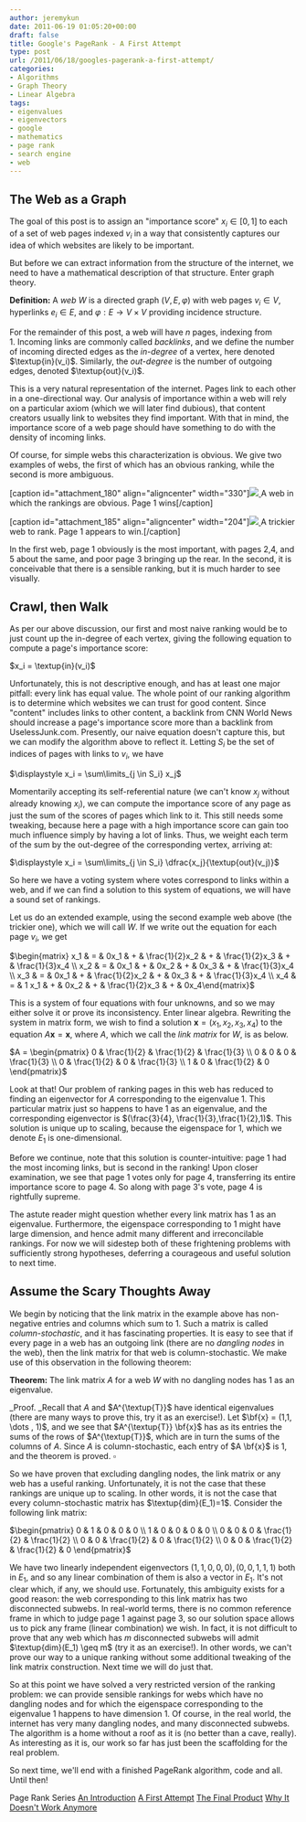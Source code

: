 ```yaml
---
author: jeremykun
date: 2011-06-19 01:05:20+00:00
draft: false
title: Google's PageRank - A First Attempt
type: post
url: /2011/06/18/googles-pagerank-a-first-attempt/
categories:
- Algorithms
- Graph Theory
- Linear Algebra
tags:
- eigenvalues
- eigenvectors
- google
- mathematics
- page rank
- search engine
- web
---
```


## The Web as a Graph

The goal of this post is to assign an "importance score" $x_i \in [0,1]$ to each of a set of web pages indexed $v_i$ in a way that consistently captures our idea of which websites are likely to be important.

But before we can extract information from the structure of the internet, we need to have a mathematical description of that structure. Enter graph theory.

**Definition:** A _web_ $W$ is a directed graph $(V, E, \varphi)$ with web pages $v_i \in V$, hyperlinks $e_i \in E$, and $\varphi : E \to V \times V$ providing incidence structure.

For the remainder of this post, a web will have $n$ pages, indexing from 1. Incoming links are commonly called _backlinks_, and we define the number of incoming directed edges as the _in-degree_ of a vertex, here denoted $\textup{in}(v_i)$. Similarly, the _out-degree_ is the number of outgoing edges, denoted $\textup{out}(v_i)$.

This is a very natural representation of the internet. Pages link to each other in a one-directional way. Our analysis of importance within a web will rely on a particular axiom (which we will later find dubious), that content creators usually link to websites they find important. With that in mind, the importance score of a web page should have something to do with the density of incoming links.

Of course, for simple webs this characterization is obvious. We give two examples of webs, the first of which has an obvious ranking, while the second is more ambiguous.

[caption id="attachment_180" align="aligncenter" width="330"][![](http://jeremykun.files.wordpress.com/2011/06/graph1.png)
](http://jeremykun.files.wordpress.com/2011/06/graph1.png) A web in which the rankings are obvious. Page 1 wins[/caption]

[caption id="attachment_185" align="aligncenter" width="204"][![](http://jeremykun.files.wordpress.com/2011/06/graph23.png)
](http://jeremykun.files.wordpress.com/2011/06/graph23.png) A trickier web to rank. Page 1 appears to win.[/caption]

In the first web, page 1 obviously is the most important, with pages 2,4, and 5 about the same, and poor page 3 bringing up the rear. In the second, it is conceivable that there is a sensible ranking, but it is much harder to see visually.

## Crawl, then Walk

As per our above discussion, our first and most naive ranking would be to just count up the in-degree of each vertex, giving the following equation to compute a page's importance score:

$x_i = \textup{in}(v_i)$

Unfortunately, this is not descriptive enough, and has at least one major pitfall: every link has equal value. The whole point of our ranking algorithm is to determine which websites we can trust for good content. Since "content" includes links to other content, a backlink from CNN World News should increase a page's importance score more than a backlink from UselessJunk.com. Presently, our naive equation doesn't capture this, but we can modify the algorithm above to reflect it. Letting $S_i$ be the set of indices of pages with links to $v_i$, we have

$\displaystyle x_i = \sum\limits_{j \in S_i} x_j$

Momentarily accepting its self-referential nature (we can't know $x_j$ without already knowing $x_i$), we can compute the importance score of any page as just the sum of the scores of pages which link to it. This still needs some tweaking, because here a page with a high importance score can gain too much influence simply by having a lot of links. Thus, we weight each term of the sum by the out-degree of the corresponding vertex, arriving at:

$\displaystyle x_i = \sum\limits_{j \in S_i} \dfrac{x_j}{\textup{out}(v_j)}$

So here we have a voting system where votes correspond to links within a web, and if we can find a solution to this system of equations, we will have a sound set of rankings.

Let us do an extended example, using the second example web above (the trickier one), which we will call $W$. If we write out the equation for each page $v_i$, we get

$\begin{matrix} x_1 & = & 0x_1 & + & \frac{1}{2}x_2 & + & \frac{1}{2}x_3 & + & \frac{1}{3}x_4 \\ x_2 & = & 0x_1 & + & 0x_2 & + & 0x_3 & + & \frac{1}{3}x_4 \\ x_3 & = & 0x_1 & + & \frac{1}{2}x_2 & + & 0x_3 & + & \frac{1}{3}x_4 \\ x_4 & = & 1 x_1 & + & 0x_2 & + & \frac{1}{2}x_3 & + & 0x_4\end{matrix}$

This is a system of four equations with four unknowns, and so we may either solve it or prove its inconsistency. Enter linear algebra. Rewriting the system in matrix form, we wish to find a solution $\mathbf{x} = (x_1, x_2, x_3, x_4)$ to the equation $A \mathbf{x} = \mathbf{x}$, where $A$, which we call the _link matrix_ for $W$, is as below.

$A = \begin{pmatrix} 0 & \frac{1}{2} & \frac{1}{2} & \frac{1}{3} \\ 0 & 0 & 0 & \frac{1}{3} \\ 0 & \frac{1}{2} & 0 & \frac{1}{3} \\ 1 & 0 & \frac{1}{2} & 0 \end{pmatrix}$

Look at that! Our problem of ranking pages in this web has reduced to finding an eigenvector for $A$ corresponding to the eigenvalue 1. This particular matrix just so happens to have 1 as an eigenvalue, and the corresponding eigenvector is $(\frac{3}{4}, \frac{1}{3},\frac{1}{2},1)$. This solution is unique up to scaling, because the eigenspace for 1, which we denote $E_1$ is one-dimensional.

Before we continue, note that this solution is counter-intuitive: page 1 had the most incoming links, but is second in the ranking! Upon closer examination, we see that page 1 votes only for page 4, transferring its entire importance score to page 4. So along with page 3's vote, page 4 is rightfully supreme.

The astute reader might question whether every link matrix has 1 as an eigenvalue. Furthermore, the eigenspace corresponding to 1 might have large dimension, and hence admit many different and irreconcilable rankings. For now we will sidestep both of these frightening problems with sufficiently strong hypotheses, deferring a courageous and useful solution to next time.

## Assume the Scary Thoughts Away

We begin by noticing that the link matrix in the example above has non-negative entries and columns which sum to 1. Such a matrix is called _column-stochastic_, and it has fascinating properties. It is easy to see that if every page in a web has an outgoing link (there are no _dangling nodes_ in the web), then the link matrix for that web is column-stochastic. We make use of this observation in the following theorem:

**Theorem:** The link matrix $A$ for a web $W$ with no dangling nodes has 1 as an eigenvalue.

_Proof. _Recall that $A$ and $A^{\textup{T}}$ have identical eigenvalues (there are many ways to prove this, try it as an exercise!). Let $\bf{x} = (1,1, \dots , 1)$, and we see that $A^{\textup{T}} \bf{x}$ has as its entries the sums of the rows of $A^{\textup{T}}$, which are in turn the sums of the columns of $A$. Since $A$ is column-stochastic, each entry of $A \bf{x}$ is 1, and the theorem is proved. $\square$

So we have proven that excluding dangling nodes, the link matrix or any web has a useful ranking. Unfortunately, it is not the case that these rankings are unique up to scaling. In other words, it is not the case that every column-stochastic matrix has $\textup{dim}(E_1)=1$. Consider the following link matrix:

$\begin{pmatrix} 0 & 1 & 0 & 0 & 0 \\ 1 & 0 & 0 & 0 & 0 \\ 0 & 0 & 0 & \frac{1}{2} & \frac{1}{2} \\ 0 & 0 & \frac{1}{2} & 0 & \frac{1}{2} \\ 0 & 0 & \frac{1}{2} & \frac{1}{2} & 0 \end{pmatrix}$

We have two linearly independent eigenvectors $(1,1,0,0,0), (0,0,1,1,1)$ both in $E_1$, and so any linear combination of them is also a vector in $E_1$. It's not clear which, if any, we should use. Fortunately, this ambiguity exists for a good reason: the web corresponding to this link matrix has two disconnected subwebs. In real-world terms, there is no common reference frame in which to judge page 1 against page 3, so our solution space allows us to pick any frame (linear combination) we wish. In fact, it is not difficult to prove that any web which has $m$ disconnected subwebs will admit $\textup{dim}(E_1) \geq m$ (try it as an exercise!). In other words, we can't prove our way to a unique ranking without some additional tweaking of the link matrix construction. Next time we will do just that.

So at this point we have solved a very restricted version of the ranking problem: we can provide sensible rankings for webs which have no dangling nodes and for which the eigenspace corresponding to the eigenvalue 1 happens to have dimension 1. Of course, in the real world, the internet has very many dangling nodes, and many disconnected subwebs. The algorithm is a home without a roof as it is (no better than a cave, really). As interesting as it is, our work so far has just been the scaffolding for the real problem.

So next time, we'll end with a finished PageRank algorithm, code and all. Until then!

Page Rank Series
[An Introduction](http://jeremykun.wordpress.com/2011/06/12/googles-pagerank-introduction/)
[A First Attempt](http://jeremykun.wordpress.com/2011/06/18/googles-pagerank-a-first-attempt/)
[The Final Product](http://jeremykun.wordpress.com/2011/06/20/googles-page-rank-the-final-product/)
[Why It Doesn't Work Anymore](http://jeremykun.wordpress.com/2011/06/21/googles-page-rank-why-it-doesnt-work-anymore/)
